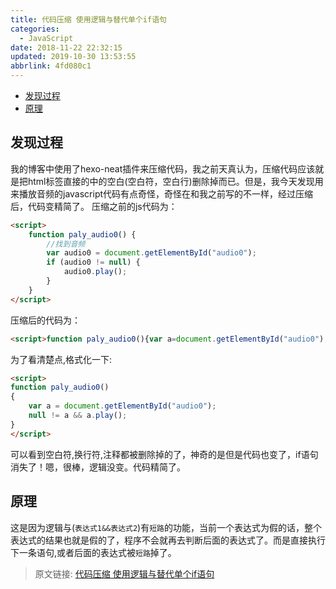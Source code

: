 ```yaml
---
title: 代码压缩 使用逻辑与替代单个if语句
categories: 
  - JavaScript
date: 2018-11-22 22:32:15
updated: 2019-10-30 13:53:55
abbrlink: 4fd080c1
---
```

- [发现过程](/blog/html/4fd080c1/#发现过程)
- [原理](/blog/html/4fd080c1/#原理)

<!--more-->
<script src="https://cdn.bootcss.com/jquery/3.4.0/jquery.slim.min.js"></script>
<script>$(document).ready(function () {$(".post-body > ul:nth-child(1)").hide();});</script>

<!--end-->
## 发现过程 ##
我的博客中使用了hexo-neat插件来压缩代码，我之前天真认为，压缩代码应该就是把html标签直接的中的空白(空白符，空白行)删除掉而已。但是，我今天发现用来播放音频的javascript代码有点奇怪，奇怪在和我之前写的不一样，经过压缩后，代码变精简了。
压缩之前的js代码为：
```html
<script>
    function paly_audio0() {
        //找到音频
        var audio0 = document.getElementById("audio0");
        if (audio0 != null) {
            audio0.play();
        }
    }
</script>
```
压缩后的代码为：
```html
<script>function paly_audio0(){var a=document.getElementById("audio0");null!=a&&a.play()}</script>
```
为了看清楚点,格式化一下:
```html
<script>
function paly_audio0()
{ 
	var a = document.getElementById("audio0");
	null != a && a.play();
}
</script>
```
可以看到空白符,换行符,注释都被删除掉的了，神奇的是但是代码也变了，if语句消失了！嗯，很棒，逻辑没变。代码精简了。
## 原理 ##
这是因为逻辑与(`表达式1&&表达式2`)有`短路`的功能，当前一个表达式为假的话，整个表达式的结果也就是假的了，程序不会就再去判断后面的表达式了。而是直接执行下一条语句,或者后面的表达式被`短路`掉了。

>原文链接: [代码压缩 使用逻辑与替代单个if语句](https://lanlan2017.github.io/blog/4fd080c1/)
